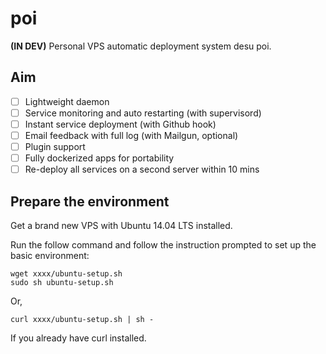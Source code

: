 # poi

**(IN DEV)** Personal VPS automatic deployment system desu poi.

## Aim

* [ ] Lightweight daemon
* [ ] Service monitoring and auto restarting (with supervisord)
* [ ] Instant service deployment (with Github hook)
* [ ] Email feedback with full log (with Mailgun, optional)
* [ ] Plugin support
* [ ] Fully dockerized apps for portability
* [ ] Re-deploy all services on a second server within 10 mins

## Prepare the environment

Get a brand new VPS with Ubuntu 14.04 LTS installed.

Run the follow command and follow the instruction prompted to set up the basic environment:

```
wget xxxx/ubuntu-setup.sh
sudo sh ubuntu-setup.sh
```

Or,

```
curl xxxx/ubuntu-setup.sh | sh -
```

If you already have curl installed.

